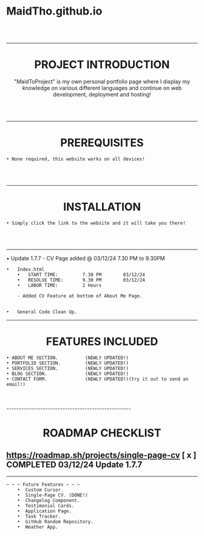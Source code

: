 # MaidTho.github.io

<br>
<br>

---------------------------------------------------
<h1 align="center">PROJECT INTRODUCTION</h1>
<p align="center"> "MaidToProject" is my own personal portfolio page where I display my knowledge on various different languages and continue on web development, deployment and hosting! </p>
<br>
<br>

---------------------------------------------------
<h1 align="center">PREREQUISITES</h1>

    • None required, this website works on all devices!

<br>
<br>

---------------------------------------------------
<h1 align="center">INSTALLATION</h1>

    • Simply click the link to the website and it will take you there!

<br>
<br>

---------------------------------------------------

• Update 1.7.7 - CV Page added   @   03/12/24    7.30 PM to 9.30PM

    •   Index.html
        •   START TIME: 		7.30 PM 	   03/12/24
        •   RESOLVE TIME: 		9.30 PM        03/12/24
        •   LABOR TIME: 		2 Hours
        
        - Added CV Feature at bottom of About Me Page.
       

    •   General Code Clean Up. 
    
---------------------------------------------------
<h1 align="center">FEATURES INCLUDED</h1>

<p align="center">
    
    • ABOUT ME SECTION.          (NEWLY UPDATED!)
    • PORTFOLIO SECTION.         (NEWLY UPDATED!)
    • SERVICES SECTION.          (NEWLY UPDATED!) 
    • BLOG SECTION.              (NEWLY UPDATED!)
    • CONTACT FORM.              (NEWLY UPDATED!)(try it out to send an email!)
    
</p>
<br>
<br>
---------------------------------------------------
<h1 align="center"> ROADMAP CHECKLIST </h1>

## https://roadmap.sh/projects/single-page-cv [ x ] COMPLETED 03/12/24 Update 1.7.7


---------------------------------------------------

    ~ ~ ~ Future Features ~ ~ ~
        •  Custom Cursor.  
        •  Single-Page CV. (DONE!) 
        •  Changelog Component. 
        •  Testimonial Cards.
        •  Application Page.
        •  Task Tracker.
        •  GitHub Random Repository.
        •  Weather App.

